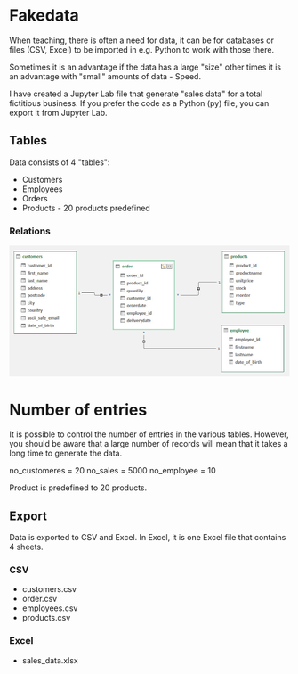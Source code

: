 # Fakedata
When teaching, there is often a need for data, it can be for databases or files (CSV, Excel) to be imported in e.g. Python to work with those there.

Sometimes it is an advantage if the data has a large "size" other times it is an advantage with "small" amounts of data - Speed.

I have created a Jupyter Lab file that generate "sales data" for a total fictitious business.
If you prefer the code as a Python (py) file, you can export it from Jupyter Lab.

## Tables
Data consists of 4 "tables":
- Customers
- Employees
- Orders
- Products - 20 products predefined

### Relations

![](data_er_diagram.jpg)

# Number of entries
It is possible to control the number of entries in the various tables. 
However, you should be aware that a large number of records will mean that it takes a long time to generate the data.

  no_customeres = 20
  no_sales = 5000
  no_employee = 10

Product is predefined to 20 products.

## Export
Data is exported to CSV and Excel.
In Excel, it is one Excel file that contains 4 sheets.

### CSV
- customers.csv
- order.csv
- employees.csv
- products.csv

### Excel
- sales_data.xlsx
